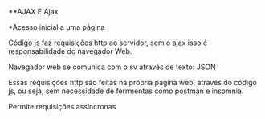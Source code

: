 **AJAX E Ajax

*Acesso inicial a uma página

Código js faz requisições http ao servidor, sem o ajax isso é responsabilidade do navegador Web.

Navegador web se comunica com o sv através de texto: JSON

Essas requisições http são feitas na própria pagina web, através do código js, ou seja,
sem necessidade de ferrmentas como postman e insomnia.

Permite requisições assincronas

